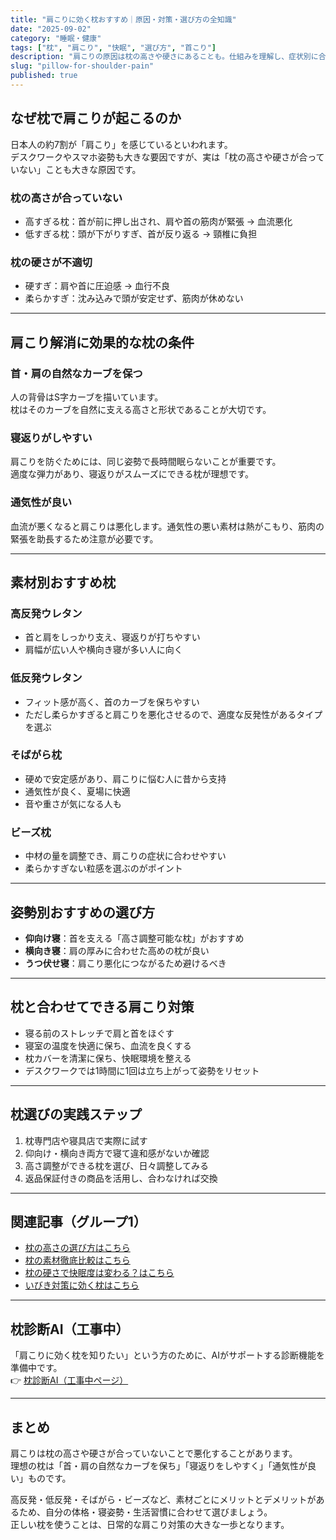 ```yaml
---
title: "肩こりに効く枕おすすめ｜原因・対策・選び方の全知識"
date: "2025-09-02"
category: "睡眠・健康"
tags: ["枕", "肩こり", "快眠", "選び方", "首こり"]
description: "肩こりの原因は枕の高さや硬さにあることも。仕組みを理解し、症状別に合う枕の条件と対策を詳しく解説。肩こり改善のためのおすすめ枕の選び方を紹介します。"
slug: "pillow-for-shoulder-pain"
published: true
---
```


## なぜ枕で肩こりが起こるのか
日本人の約7割が「肩こり」を感じているといわれます。  
デスクワークやスマホ姿勢も大きな要因ですが、実は「枕の高さや硬さが合っていない」ことも大きな原因です。  

### 枕の高さが合っていない
- 高すぎる枕：首が前に押し出され、肩や首の筋肉が緊張 → 血流悪化  
- 低すぎる枕：頭が下がりすぎ、首が反り返る → 頸椎に負担  

### 枕の硬さが不適切
- 硬すぎ：肩や首に圧迫感 → 血行不良  
- 柔らかすぎ：沈み込みで頭が安定せず、筋肉が休めない  

---

## 肩こり解消に効果的な枕の条件

### 首・肩の自然なカーブを保つ
人の背骨はS字カーブを描いています。  
枕はそのカーブを自然に支える高さと形状であることが大切です。  

### 寝返りがしやすい
肩こりを防ぐためには、同じ姿勢で長時間眠らないことが重要です。  
適度な弾力があり、寝返りがスムーズにできる枕が理想です。  

### 通気性が良い
血流が悪くなると肩こりは悪化します。通気性の悪い素材は熱がこもり、筋肉の緊張を助長するため注意が必要です。  

---

## 素材別おすすめ枕

### 高反発ウレタン
- 首と肩をしっかり支え、寝返りが打ちやすい  
- 肩幅が広い人や横向き寝が多い人に向く  

### 低反発ウレタン
- フィット感が高く、首のカーブを保ちやすい  
- ただし柔らかすぎると肩こりを悪化させるので、適度な反発性があるタイプを選ぶ  

### そばがら枕
- 硬めで安定感があり、肩こりに悩む人に昔から支持  
- 通気性が良く、夏場に快適  
- 音や重さが気になる人も  

### ビーズ枕
- 中材の量を調整でき、肩こりの症状に合わせやすい  
- 柔らかすぎない粒感を選ぶのがポイント  

---

## 姿勢別おすすめの選び方
- **仰向け寝**：首を支える「高さ調整可能な枕」がおすすめ  
- **横向き寝**：肩の厚みに合わせた高めの枕が良い  
- **うつ伏せ寝**：肩こり悪化につながるため避けるべき  

---

## 枕と合わせてできる肩こり対策
- 寝る前のストレッチで肩と首をほぐす  
- 寝室の温度を快適に保ち、血流を良くする  
- 枕カバーを清潔に保ち、快眠環境を整える  
- デスクワークでは1時間に1回は立ち上がって姿勢をリセット  

---

## 枕選びの実践ステップ
1. 枕専門店や寝具店で実際に試す  
2. 仰向け・横向き両方で寝て違和感がないか確認  
3. 高さ調整ができる枕を選び、日々調整してみる  
4. 返品保証付きの商品を活用し、合わなければ交換  

---

## 関連記事（グループ1）
- [枕の高さの選び方はこちら](/articles/sleep-health/knowledge/pillow-height-how-to-choose)  
- [枕の素材徹底比較はこちら](/articles/sleep-health/knowledge/pillow-material-comparison)  
- [枕の硬さで快眠度は変わる？はこちら](/articles/sleep-health/knowledge/pillow-hardness-how-to-choose)  
- [いびき対策に効く枕はこちら](/articles/sleep-health/knowledge/pillow-for-snoring)  

---

## 枕診断AI（工事中）
「肩こりに効く枕を知りたい」という方のために、AIがサポートする診断機能を準備中です。  
👉 [枕診断AI（工事中ページ）](/pillow/diagnosis)

---

## まとめ
肩こりは枕の高さや硬さが合っていないことで悪化することがあります。  
理想の枕は「首・肩の自然なカーブを保ち」「寝返りをしやすく」「通気性が良い」ものです。  

高反発・低反発・そばがら・ビーズなど、素材ごとにメリットとデメリットがあるため、自分の体格・寝姿勢・生活習慣に合わせて選びましょう。  
正しい枕を使うことは、日常的な肩こり対策の大きな一歩となります。
